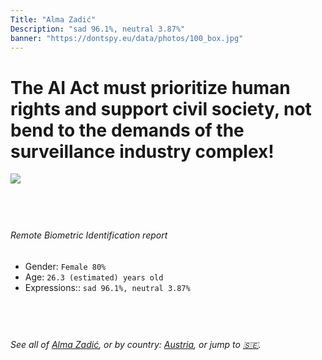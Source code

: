 ```yaml
---
Title: "Alma Zadić"
Description: "sad 96.1%, neutral 3.87%"
banner: "https://dontspy.eu/data/photos/100_box.jpg"
---
```


# The AI Act must prioritize human rights and support civil society, not bend to the demands of the surveillance industry complex!

<link rel="stylesheet" type="text/css" href="/css/blog.css" />

<div class="is-fake" hidden>

_This image is **clearly fake**_, yet we [continue to collect them because the AI Act negotiations](/blog/why-deepfake/) are heading in a direction that will only make people's lives more complicated. For a more in-depth explanation, read: [Double threat: why losing the battle against Face Biometrics would fuel the proliferation of deepfakes](/blog/the-dual-threat-how-losing-the-biometric-battle-fuels-deepfake-proliferation/).


</div>

<!-- <img src="https://dontspy.eu/data/photos/54_box.jpg" /> -->
<img src="https://dontspy.eu/data/photos/100_box.jpg" />

## <br>

###### Remote Biometric Identification report

* <span class="label">Gender:</span> `Female 80%`
* <span class="label">Age:</span> `26.3 (estimated) years old`
* <span class="label">Expressions::</span> `sad 96.1%, neutral 3.87%`

## <br>

###### See all of [Alma Zadić](/policymaker#Alma%20Zadi%C4%87), or by country: [Austria](/country#Austria), or jump to [🇸🇪](/x/63).

## <br>
